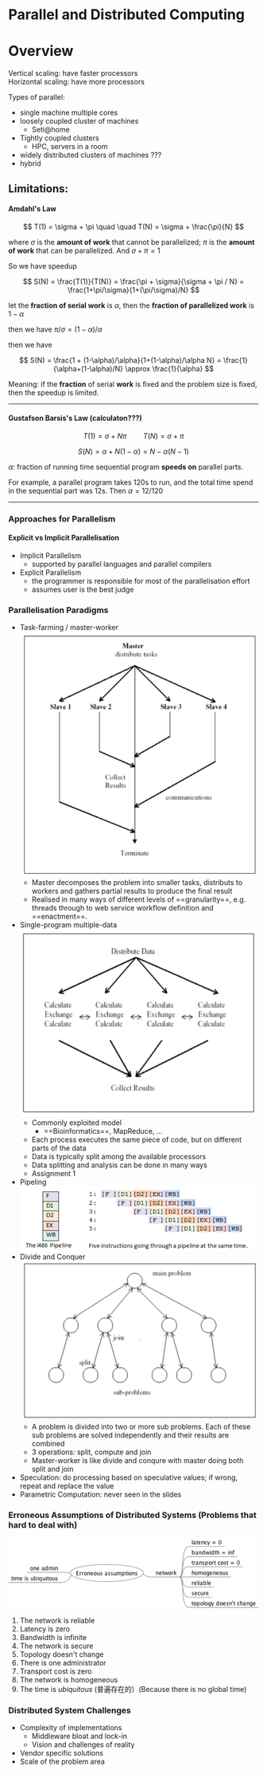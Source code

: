 # Parallel and Distributed Computing

# Overview

Vertical scaling: have faster processors  
Horizontal scaling: have more processors

Types of parallel:

* single machine multiple cores
* loosely coupled cluster of machines
	* Seti@home
* Tightly coupled clusters
	* HPC, servers in a room
* widely distributed clusters of machines ???
* hybrid

## Limitations:

#### Amdahl's Law

$$
	T(1) = \sigma + \pi \quad \quad T(N) = \sigma + \frac{\pi}{N}
$$

where $\sigma$ is the **amount of work** that cannot be parallelized; $\pi$ is the **amount of work** that can be parallelized. And $\sigma + \pi = 1$

So we have speedup

$$
	S(N) = \frac{T(1)}{T(N)} = \frac{\pi + \sigma}{\sigma + \pi / N} = \frac{1+\pi/\sigma}{1+(\pi/\sigma)/N}
$$

let the **fraction of serial work** is $\alpha$, then the **fraction of parallelized work** is $1 - \alpha$

then we have $\pi / \sigma = (1-\alpha)/\alpha$

then we have

$$
	S(N) = \frac{1 + (1-\alpha)/\alpha}{1+(1-\alpha)/\alpha N} = \frac{1}{\alpha+(1-\alpha)/N} \approx \frac{1}{\alpha}
$$

Meaning: if the **fraction** of serial **work** is fixed and the problem size is fixed, then the speedup is limited.

---

#### Gustafson Barsis's Law (calculaton???)

$$
	T(1) = \sigma + N \pi \quad \quad T(N) = \sigma + \pi
$$


$$
	S(N) = \alpha + N(1-\alpha) = N - \alpha (N-1)
$$

$\alpha$: fraction of running time sequential program **speeds on** parallel parts.

For example, a parallel program takes 120s to run, and the total time spend in the sequential part was 12s. Then $\alpha=12/120$

---

### Approaches for Parallelism

#### Explicit vs Implicit Parallelisation

* Implicit Parallelism
	* supported by parallel languages and parallel compilers
* Explicit Parallelism
	* the programmer is responsible for most of the parallelisation effort
	* assumes user is the best judge

### Parallelisation Paradigms
* Task-farming / master-worker   
	![f](./img/master-worker.png)
	* Master decomposes the problem into smaller tasks, distributs to workers and gathers partial results to produce the final result
	* Realised in many ways of different levels of ==granularity==, e.g. threads through to web service workflow definition and ==enactment==.
* Single-program multiple-data   
	![](./img/spmd.png)
	* Commonly exploited model
		* ==Bioinformatics==, MapReduce, ...
	* Each process executes the same piece of code, but on different parts of the data
	* Data is typically split among the available processors
	* Data splitting and analysis can be done in many ways
	* Assignment 1
* Pipeling   
	![](./img/pipeline.png)
* Divide and Conquer   
	![](./img/dividenconquer.png)
	* A problem is divided into two or more sub problems. Each of these sub problems are solved independently and their results are combined
	* 3 operations: split, compute and join
	* Master-worker is like divide and conqure with master doing both split and join
* Speculation: do processing based on speculative values; if wrong, repeat and replace the value
* Parametric Computation: never seen in the slides

### Erroneous Assumptions of Distributed Systems (Problems that hard to deal with)

![](img/erroneous_assumptions.png)

1. The network is reliable
2. Latency is zero
3. Bandwidth is infinite
4. The network is secure
5. Topology doesn't change
6. There is one administrator
7. Transport cost is zero
8. The network is homogeneous
9. The time is _ubiquitous_ (普遍存在的）(Because there is no global time)

### Distributed System Challenges

* Complexity of implementations
	* Middleware bloat and lock-in
	* Vision and challenges of reality
* Vendor specific solutions
* Scale of the problem area